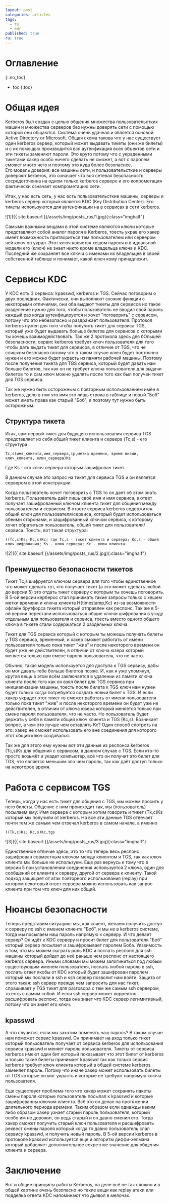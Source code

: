 ```yaml
---
layout: post
categories: articles
tags:
  - ru
  - edr
published: true
ru: true
---
```


# Оглавление
{:.no_toc}

* toc
{:toc}

# Общая идея

Kerberos был создан с целью общения множества пользовательстких машин и множества серверов без нужны доверять сети с помощью которой они общаются. Система очень удачная и является основой Active Directory от Microsoft. Общая схема такова что у нас существует один kerberos сервер, который может выдавать тикеты (они же билеты) и с их помощью производится вся аутенфикация всех объектов сети и эти тикеты заменяют пароли. Это круто потому что с украденными тикетами хакер особо ничего сделать не сможет, а вот с паролем сможет много чего и поэтому это куда более безопаснее.  
Его модель доверия: все машины сети, и пользовательсткие и серверы доверяют kerberos, это означает что вся сетевая безопасность сосредоточенна на одном только kerberos сервере и его копрометация фактически означает компрометацию сети. 

Итак, у нас есть сеть, у нас есть пользовательсткие машины, серверы и kerberos сервер который является KDC (Key Distribution Center). Его тикеты используются для аутенфикации на в сервисах в сети kerberos.

![1]({{ site.baseurl }}/assets/img/posts_rus/1.jpg){:class="imghalf"}

Самыми важными вещами в этой системе являются ключи которые представляют собой аналог пароля в Kerberos, тоесть украв его хакер имеет возможность притвориться тем пользователем или сервером чей ключ он украл. Этот ключ является хешом пароля и в идеальной модели его (ключ) не знает никто кроме владельца ключа и KDC. Последний же сохраняет все ключи с именами их владельцев в своей собственной таблице и понимает, какой ключ кому принадлежит.

# Сервисы KDC

У KDC есть 3 сервиса: kpasswd, kerberos и TGS. Сейчас поговорим о двух последних. Фактически, они выполняют схожие функции с некоторыми отличиями, они оба выдают тикеты для сервисов но такое разделение нужно для того, чтобы пользователь не вводил свой пароль каждый раз когда аутенфицируется и хочет "поговорить" с сервисом, потому что это небезопасно и раздражает пользователя. Протокол kerberos нужен для того чтобы получить тикет для сервиса TGS, который уже будет выдавать больше билетов для сервисов с которыми ты хочешь взаимодействовать. Так же 2 протокола здесь для бОльшей безопасности, сервис kerberos требует ключ пользователя для того чтобы дать выдать тикет для сервисов, в отличие от TGS, что не слишком безопасно потому что в таком случае ключ будет постоянно нужен и его можно будет украсть из памяти рабочей машины. Поэтому после получения тикета для TGS сервиса, который будет давать нам больше билетов, так как он не требует ключа пользователя для выдачи билетов то и сам ключ можно удалять после того как был получен тикет для TGS сервиса.

Так же нужно быть осторожным с повторным использованием имён в kerberos, дело в том что имя это лишь строка в таблице и новый "Боб" может иметь права как старый "Боб", и поэтому тут нужно быть осторожным.

## Структура тикета

Итак, сам первый тикет для будущего использования сервиса TGS представляет из себя общий тикет клиента и сервера (Tc,s) - его структура:

~~~
Tc,s(имя_клиента,имя_сервера,ip,метка времени, время жизни, ключ_клиента, ключ_сервера)Ks
~~~
Где Ks - это ключ сервера которым зашифрован тикет.

В данном случае это запрос на тикет для сервиса TGS и он является сервером в этой конструкции.

Когда пользователь хочет поговорить с TGS то он дает об этом знать kerberos. Пользователь даёт лишь своё имя и имя сервиса, в ответ получает зашифрованный ключом клиента тикет для общения между пользователем и сервисом. В ответе сервиса kerberos содержится общий ключ для пользователя/сервиса, который будет использоваться обеими сторонами, и защифрованный ключом сервиса, к которому хочет обратиться пользователь, обший тикет для пользователя/сервиса. Тоесть, вот такая структура: 

~~~
((Tc,s)Ks; Kc,s)Kc; где Tc,s - тикет клиента и сервера; Kc,s - общий ключ шифрования; Ks - ключ сервера; Kc - ключ клиента.
~~~

![2]({{ site.baseurl }}/assets/img/posts_rus/2.jpg){:class="imghalf"}

## Преимущество безопасности тикетов

Тикет Tс,s шифруется ключом сервера для того чтобы единственное что может сделать тот, кто получает тикет (а это может сделать любой до версии 5) это отдать тикет серверу с которым ты хочешь поговорить. В 5-ой версии керберос стал принимать такие запросы только с хешем метки времени и ключа клиента H{timestamp,Kc} из-за возможности офлайн брутфорса тикета который отправлен как респонс. Тaк же в 5-ой версии перестали использоваться общие ключи шифрования в угоду отдельным для пользователя и сервиса, тоесть вместо одного общего ключа в тикете стали содержаться 2 раздельных ключа.

Тикет для TGS сервиса который с которым ты можешь получать билеты у TGS сервиса, временный, и хакер сможет работать от имени пользователя только пока тикет "жив" и после некоторого времени он будет уже не действителен, в отличии от ключа юзера который меняется только при смене пароля пользователя, что не часто.


Обычно, такая модель используется для доступа к TGS сервису, дабы он мог давать тебе больше билетов позже. И, как я уже упомянул, крутая вещь в этом всём заключается в удалении из памяти  ключа клиента после того как он взял билет для TGS сервиса при инициализации машины, тоесть после билета к TGS ключ нам нужен будет только когда потребуется создать новый билет к TGS. И если хакер украдет этот тикет то сможет работать от имени пользователя только пока тикет "жив" и после некоторого времени он будет уже не действителен, в отличии от ключа юзера который меняется только при смене пароля пользователя, что не часто. Но пользователь будет держать у себя в памяти общий ключ клиента и TGS (Kc,s). Возникает вопрос, а чем это лучше чем оставлять Kc? Один способ спотреть на это: хакер не сможет использовать его вне соединения для которого этот общий ключ создавался. 

Так же для этого ему нужны вот эти данные из респонса kerberos (Tc,s)Ks для общения с сервисом, в данном случае с TGS. Если кто-то просто возьмёт и укадет компьютер, всё что он получит это билет для TGS, что является меньшим зло чем пароль, так как даёт доступ только на некоторое время.

# Работа с сервисом TGS

Теперь, когда у нас есть тикет для общения с TGS, мы можем просить у него билеты. Общение с ним происходит так, мы (пользователь) посылаем ему: Имя сервера с которым хотим говорить и тикет (Tk,c)Ks который мы получили от kerbеros.
На все эти данные TGS отвечает почти тем же самым чем отвечал kerberos в самом начале, а именно 
~~~
((Tk,c)Ks; Kc,s)Kc,tgs
~~~

![3]({{ site.baseurl }}/assets/img/posts_rus/3.jpg){:class="imghalf"}

Единственное отличие здесь, это то что теперь весь респонс зашифрован совместным ключом между клиентом и TGS, так как ключ клиента мы больше не используем. Еще раз вернусь к тому что в версии 5 при установлении соединения используется 2 ключа, один для сообщений от клиента к серверу, другой от сервера к клиенту. Такой подход защищает от атак повторного использования (replay) при котором некоторый ответ сервера можно использовать как запрос клиента при том что ключ для них общий.

# Нюансы безопасности

Теперь представим ситуацию: мы, как клиент, желаем получить доступ к серверу по ssh с именем клиента "Боб", и мы не в kerberos системе, тогда мы посылаем наш пароль напрямую к серверу. И что делает сервер? Он идёт к KDC серверу и просит билет для пользователя "Боб" который сервер посылает и зашифровывает паролем Боба.
Уязвимость в том, что мы можем сыграть роль KDC и послать респонс для ssh машины который дойдет до неё раньше чем респонс от настоящего kerberos сервера. Иными словами мы можем залогиниться под любым существующим именем пользователя, послать любой пароль в ssh, послать ответ якобы от KDC который будет зашифрован паролем который мы послали в ssh и ssh сервер позволит нам войти.
Защита от этого такая: ssh сервер прежде чем запросить для нас тикет, спрашивает у TGS тикет для разговора с тем же самым ssh сервером, то есть с самим собой. И если ssh сервер может корректно расшифровать респонс, тогда она знает что KDC сервер легимитивный, потому что он знает его ключ.

## kpasswd

А что случится, если мы захотим поменять наш пароль? В таком случае нам поможет сервис kpasswd. Он принимает на вход только тикет который пользователь получает от сервиса kerberos для использования сервиса kpasswd и меняет пароль пользователя. Тикеты от сервиса kerberos имеют один бит который показывает что этот билет от kerberos и только такие билеты принимает kpasswd так как только сервис kerberos требует ключ клиента который в общей системе kerberos заменяет пароль. Потому что иначе хакер может использовать билеты от TGS которые он мог украсть и которые не требуют напрямую ключа пользователя. 

Еще существует проблема того что хакер может сохранять пакеты смены пароля которые пользователь посылал к kpasswd и которые зашифрованны ключом клиента. Всё это он делал на протяжении длительного периода времени. Таким образом если однажды каким либо образом хакер узнает старый пароль пользователя, который особо им не дорожит, он ведь старый и он давно сменил его. Тогда хакер сможет получить старый ключ пользователя и расшифровать реквест смены пароля который когда то давно пользователь слал сервису kpasswd, и получить новый пароль. В 5-ой версии kerberos в протоколе kpasswd используется еще и алгоритм диффи-хелмана который добавляет дополнительное секретное значение для общения клиента и сервера.

# Заключение

Вот и общие принципы работы Kerberos, на деле всё не так сложно и в общей картине очень безопасно но такие вещи как replay атаки или подделка ответа KDC напоминают что дьявол в мелочах.
